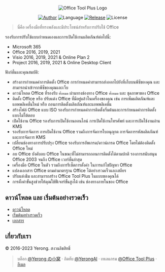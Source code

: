 #

<p align="center">
<img alt="Office Tool Plus Logo" src="https://otp.landian.vip/static/images/logo.webp"/>
</p>

<p align="center">
<a href="https://www.coolhub.top/" target="_blank"><img alt="Author" src="https://img.shields.io/badge/Author-Yerong-blue?style=flat-square"/></a>
<img alt="Language" src="https://img.shields.io/badge/Language-C%23-green?style=flat-square"/>
<a href="https://otp.landian.vip/" target="_blank"><img alt="Release" src="https://img.shields.io/github/v/release/YerongAI/Office-Tool?style=flat-square"/></a>
<img alt="License" src="https://img.shields.io/github/license/YerongAI/Office-Tool?style=flat-square"/>
</p>

> นี่คือ เครื่องมือที่ทรงพลังและมีประโยชน์สำหรับการปรับใช้ Office

รองรับการปรับใช้แบบกำหนดเองและการเปิดใช้งานผลิตภัณฑ์ต่อไปนี้:

- Microsoft 365
- Office 2016, 2019, 2021
- Visio 2016, 2019, 2021 & Online Plan 2
- Project 2016, 2019, 2021 & Online Desktop Client

ฟังก์ชั่นและคุณสมบัติ:

- สร้างการกำหนดค่าการติดตั้ง Office การกำหนดค่าสามารถส่งออกไปยังที่เก็บบนพีซีของคุณ และสามารถนำเข้าจากพีซีของคุณและเว็บ
- ดาวน์โหลด Office ที่รองรับ `ทั้งหมด` ผ่านทางช่องทาง Office `ทั้งหมด` และ ชุดภาษาของ Office
- ติดตั้ง Office หรือ ปรับแต่ง Office ที่มีอยู่แล้วในเครื่องของคุณ เช่น การเพิ่มผลิตภัณฑ์และแอพพลิเคชั่นใหม่ หรือ ถอนการติดตั้งผลิตภัณฑ์และแอพพลิเคชั่น
- สร้างไฟล์ Office แบบ ISO รองรับการกำหนดค่าการติดตั้งเริ่มต้นและการกำหนดค่าการติดตั้งแบบไม่โต้ตอบ
- เปิดใช้งาน Office รองรับการเปิดใช้งานออนไลน์ การเปิดใช้งานโทรศัพท์ และการเปิดใช้งานผ่าน KMS
- รองรับการจัดการ การเปิดใช้งาน Office รวมถึงการจัดการใบอนุญาต การจัดการรหัสผลิตภัณฑ์ และการจัดการ KMS
- เปลี่ยนช่องทางการปรับปรุง Office รองรับการอัพเกรด/ดาวน์เกรด Office โดยไม่ต้องติดตั้ง Office ใหม่
- ลบ Office บังคับลบ Office ในขณะที่ไม่สามารถถอนการติดตั้งได้ตามปกติ รองการสนับสนุน Office 2003 จนถึง Office เวอร์ชั่นล่าสุด
- เครื่องมือ Office ในตัว รวมถึงการรีเซ็ตการตั้งค่า ในการแก้ไขปัญหา Office
- แปลงเอกสาร Office ตามค่ามาตรฐาน Office ได้อย่างรวดเร็วและเสถียร
- ปรับแต่งธีม และสามารถสร้าง Office Tool Plus ในแบบของคุณได้
- การตั้งค่าขั้นสูงช่วยให้คุณใช้ฟีเจอร์ขั้นสูงได้ เช่น ช่องทางภายในของ Office

## ดาวน์โหลด และ เริ่มต้นอย่างรวดเร็ว

- [ดาวน์โหลด](https://otp.landian.vip/download.html)
- [เริ่มต้นอย่างรวดเร็ว](https://github.com/YerongAI/Office-Tool/wiki)
- [เอกสาร](https://help.coolhub.top)

## เกี่ยวกับเรา

© 2016-2023 Yerong. สงวนลิขสิทธิ์

> บล็อก [@Yerong の小窝](https://www.coolhub.top/) · กิตฮับ [@YerongAI](https://github.com/YerongAI) · เทเลแกรม [@Office Tool Plus](https://t.me/s/otp_channel) · [อีเมล](mailto:yerong@coolhub.top)
